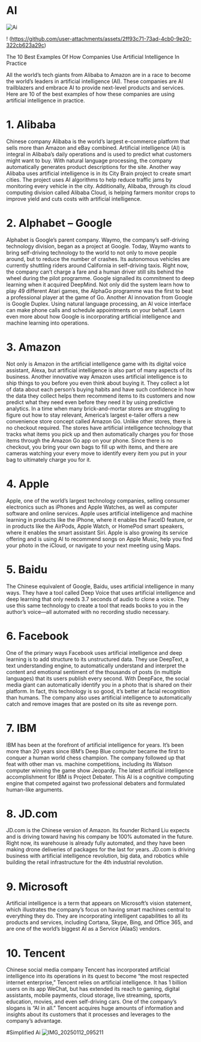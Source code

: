# AI

![Ai](https://github.com/user-attachments/assets/2a7f7385-232e-4191-90c1-10097bcdf8af)


! (https://github.com/user-attachments/assets/2ff93c71-73ad-4cb0-9e20-322cb623a29c)

The 10 Best Examples Of How Companies Use Artificial Intelligence In Practice

All the world’s tech giants from Alibaba to Amazon are in a race to become the world’s leaders in artificial intelligence (AI). These companies are AI trailblazers and embrace AI to provide next-level products and services. Here are 10 of the best examples of how these companies are using artificial intelligence in practice.

# 1. Alibaba
Chinese company Alibaba is the world’s largest e-commerce platform that sells more than Amazon and eBay combined. Artificial intelligence (AI) is integral in Alibaba’s daily operations and is used to predict what customers might want to buy. With natural language processing, the company automatically generates product descriptions for the site. Another way Alibaba uses artificial intelligence is in its City Brain project to create smart cities. The project uses AI algorithms to help reduce traffic jams by monitoring every vehicle in the city. Additionally, Alibaba, through its cloud computing division called Alibaba Cloud, is helping farmers monitor crops to improve yield and cuts costs with artificial intelligence.

# 2. Alphabet – Google
Alphabet is Google’s parent company. Waymo, the company’s self-driving technology division, began as a project at Google. Today, Waymo wants to bring self-driving technology to the world to not only to move people around, but to reduce the number of crashes. Its autonomous vehicles are currently shuttling riders around California in self-driving taxis. Right now, the company can’t charge a fare and a human driver still sits behind the wheel during the pilot programme. Google signalled its commitment to deep learning when it acquired DeepMind. Not only did the system learn how to play 49 different Atari games, the AlphaGo programme was the first to beat a professional player at the game of Go. Another AI innovation from Google is Google Duplex. Using natural language processing, an AI voice interface can make phone calls and schedule appointments on your behalf. Learn even more about how Google is incorporating artificial intelligence and machine learning into operations.

# 3. Amazon
Not only is Amazon in the artificial intelligence game with its digital voice assistant, Alexa, but artificial intelligence is also part of many aspects of its business. Another innovative way Amazon uses artificial intelligence is to ship things to you before you even think about buying it. They collect a lot of data about each person’s buying habits and have such confidence in how the data they collect helps them recommend items to its customers and now predict what they need even before they need it by using predictive analytics. In a time when many brick-and-mortar stores are struggling to figure out how to stay relevant, America’s largest e-tailer offers a new convenience store concept called Amazon Go. Unlike other stores, there is no checkout required. The stores have artificial intelligence technology that tracks what items you pick up and then automatically charges you for those items through the Amazon Go app on your phone. Since there is no checkout, you bring your own bags to fill up with items, and there are cameras watching your every move to identify every item you put in your bag to ultimately charge you for it.

# 4. Apple
Apple, one of the world’s largest technology companies, selling consumer electronics such as iPhones and Apple Watches, as well as computer software and online services. Apple uses artificial intelligence and machine learning in products like the iPhone, where it enables the FaceID feature, or in products like the AirPods, Apple Watch, or HomePod smart speakers, where it enables the smart assistant Siri. Apple is also growing its service offering and is using AI to recommend songs on Apple Music, help you find your photo in the iCloud, or navigate to your next meeting using Maps.

# 5. Baidu
The Chinese equivalent of Google, Baidu, uses artificial intelligence in many ways. They have a tool called Deep Voice that uses artificial intelligence and deep learning that only needs 3.7 seconds of audio to clone a voice. They use this same technology to create a tool that reads books to you in the author’s voice—all automated with no recording studio necessary.

# 6. Facebook
One of the primary ways Facebook uses artificial intelligence and deep learning is to add structure to its unstructured data. They use DeepText, a text understanding engine, to automatically understand and interpret the content and emotional sentiment of the thousands of posts (in multiple languages) that its users publish every second. With DeepFace, the social media giant can automatically identify you in a photo that is shared on their platform. In fact, this technology is so good, it’s better at facial recognition than humans. The company also uses artificial intelligence to automatically catch and remove images that are posted on its site as revenge porn.

# 7. IBM
IBM has been at the forefront of artificial intelligence for years. It’s been more than 20 years since IBM’s Deep Blue computer became the first to conquer a human world chess champion. The company followed up that feat with other man vs. machine competitions, including its Watson computer winning the game show Jeopardy. The latest artificial intelligence accomplishment for IBM is Project Debater. This AI is a cognitive computing engine that competed against two professional debaters and formulated human-like arguments.

# 8. JD.com
JD.com is the Chinese version of Amazon. Its founder Richard Liu expects and is driving toward having his company be 100% automated in the future. Right now, its warehouse is already fully automated, and they have been making drone deliveries of packages for the last for years. JD.com is driving business with artificial intelligence revolution, big data, and robotics while building the retail infrastructure for the 4th industrial revolution.

# 9. Microsoft
Artificial intelligence is a term that appears on Microsoft’s vision statement, which illustrates the company’s focus on having smart machines central to everything they do. They are incorporating intelligent capabilities to all its products and services, including Cortana, Skype, Bing, and Office 365, and are one of the world’s biggest AI as a Service (AIaaS) vendors.

# 10. Tencent
Chinese social media company Tencent has incorporated artificial intelligence into its operations in its quest to become “the most respected internet enterprise,” Tencent relies on artificial intelligence. It has 1 billion users on its app WeChat, but has extended its reach to gaming, digital assistants, mobile payments, cloud storage, live streaming, sports, education, movies, and even self-driving cars. One of the company’s slogans is “AI in all.” Tencent acquires huge amounts of information and insights about its customers that it processes and leverages to the company’s advantage.



#Simplified Ai 
![IMG_20250112_095211](https://github.com/user-attachments/assets/41d77e71-44bb-47b6-aca3-b081f7fab7bb)






